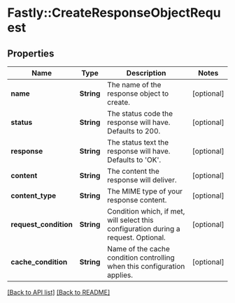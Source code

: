 # Fastly::CreateResponseObjectRequest

## Properties

| Name | Type | Description | Notes |
| ---- | ---- | ----------- | ----- |
| **name** | **String** | The name of the response object to create. | [optional] |
| **status** | **String** | The status code the response will have. Defaults to 200. | [optional] |
| **response** | **String** | The status text the response will have. Defaults to &#39;OK&#39;. | [optional] |
| **content** | **String** | The content the response will deliver. | [optional] |
| **content_type** | **String** | The MIME type of your response content. | [optional] |
| **request_condition** | **String** | Condition which, if met, will select this configuration during a request. Optional. | [optional] |
| **cache_condition** | **String** | Name of the cache condition controlling when this configuration applies. | [optional] |

[[Back to API list]](../../README.md#endpoints) [[Back to README]](../../README.md)

